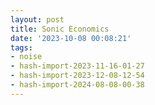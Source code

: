 ```yaml
---
layout: post
title: Sonic Economics
date: '2023-10-08 00:08:21'
tags:
- noise
- hash-import-2023-11-16-01-27
- hash-import-2023-12-08-12-54
- hash-import-2024-08-08-00-38
---
```


